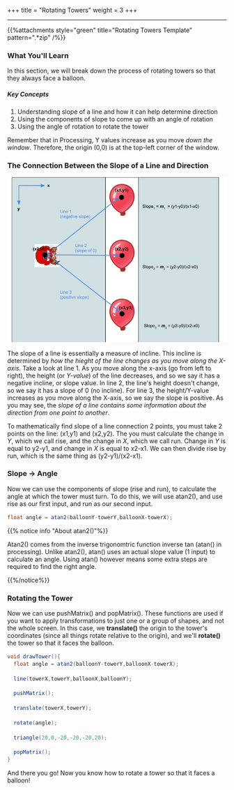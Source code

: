 +++
title = "Rotating Towers"
weight = 3
+++

---

{{%attachments style="green" title="Rotating Towers Template" pattern=".*zip" /%}}

### What You'll Learn

In this section, we will break down the process of rotating towers so that they always face a balloon.

##### Key Concepts

1. Understanding slope of a line and how it can help determine direction
2. Using the components of slope to come up with an angle of rotation
3. Using the angle of rotation to rotate the tower

Remember that in Processing, Y values increase as you move _down the window_. Therefore, the origin (0,0) is at the top-left corner of the window.

### The Connection Between the Slope of a Line and Direction

![Interface](/img/Line-Slopes.png)

The slope of a line is essentially a measure of incline. This incline is determined by _how the hieght of the line changes as you move along the X-axis_. Take a look at line 1. As you move along the x-axis (go from left to right), the height (or _Y-value_) of the line decreases, and so we say it has a negative incline, or slope value. In line 2, the line's height doesn't change, so we say it has a slope of 0 (no incline). For line 3, the height/Y-value increases as you move along the X-axis, so we say the slope is positive. As you may see, the _slope of a line contains some information about the direction from one point to another_.

To mathematically find slope of a line connection 2 points, you must take 2 points on the line: (x1,y1) and (x2,y2). The you must calculate the change in _Y_, which we call rise, and the change in _X_, which we call run. Change in _Y_ is equal to y2-y1, and change in _X_ is equal to x2-x1. We can then divide rise by run, which is the same thing as (y2-y1)/(x2-x1).

### Slope -> Angle

Now we can use the components of slope (rise and run), to calculate the angle at which the tower must turn. To do this, we will use atan2(), and use rise as our first input, and run as our second input.

```java
float angle = atan2(balloonY-towerY,balloonX-towerX);
```

{{% notice info "About atan2()"%}}

Atan2() comes from the inverse trigonomtric function inverse tan (atan() in processing). Unlike atan2(), atan() uses an actual slope value (1 input) to calculate an angle. Using atan() however means some extra steps are required to find the right angle.

{{%/notice%}}

### Rotating the Tower

Now we can use pushMatrix() and popMatrix(). These functions are used if you want to apply transformations to just one or a group of shapes, and not the whole screen. In this case, we **translate()** the origin to the tower's coordinates (since all things rotate relative to the origin), and we'll **rotate()** the tower so that it faces the balloon.

```java
void drawTower(){
  float angle = atan2(balloonY-towerY,balloonX-towerX);

  line(towerX,towerY,balloonX,balloonY);

  pushMatrix();

  translate(towerX,towerY);

  rotate(angle);

  triangle(20,0,-20,-20,-20,20);

  popMatrix();
}
```

And there you go! Now you know how to rotate a tower so that it faces a balloon!
